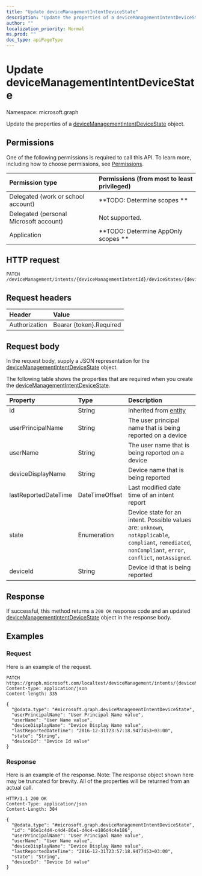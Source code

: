 ```yaml
---
title: "Update deviceManagementIntentDeviceState"
description: "Update the properties of a deviceManagementIntentDeviceState object."
author: ""
localization_priority: Normal
ms.prod: ""
doc_type: apiPageType
---
```


# Update deviceManagementIntentDeviceState

Namespace: microsoft.graph

Update the properties of a [deviceManagementIntentDeviceState](../resources/devicemanagementintentdevicestate.md) object.

## Permissions
One of the following permissions is required to call this API. To learn more, including how to choose permissions, see [Permissions](/concepts/permissions-reference.md).

|Permission type|Permissions (from most to least privileged)|
|:---|:---|
|Delegated (work or school account)|**TODO: Determine scopes **|
|Delegated (personal Microsoft account)|Not supported.|
|Application|**TODO: Determine AppOnly scopes **|

## HTTP request
<!-- {
  "blockType": "ignored"
}
-->
``` http
PATCH /deviceManagement/intents/{deviceManagementIntentId}/deviceStates/{deviceManagementIntentDeviceStateId}
```

## Request headers
|Header|Value|
|:---|:---|
|Authorization|Bearer {token}.Required|

## Request body
In the request body, supply a JSON representation for the [deviceManagementIntentDeviceState](../resources/devicemanagementintentdevicestate.md) object.

The following table shows the properties that are required when you create the [deviceManagementIntentDeviceState](../resources/devicemanagementintentdevicestate.md).

|Property|Type|Description|
|:---|:---|:---|
|id|String| Inherited from [entity](../resources/entity.md)|
|userPrincipalName|String|The user principal name that is being reported on a device|
|userName|String|The user name that is being reported on a device|
|deviceDisplayName|String|Device name that is being reported|
|lastReportedDateTime|DateTimeOffset|Last modified date time of an intent report|
|state|Enumeration|Device state for an intent. Possible values are: `unknown`, `notApplicable`, `compliant`, `remediated`, `nonCompliant`, `error`, `conflict`, `notAssigned`.|
|deviceId|String|Device id that is being reported|



## Response
If successful, this method returns a `200 OK` response code and an updated [deviceManagementIntentDeviceState](../resources/devicemanagementintentdevicestate.md) object in the response body.

## Examples

### Request
Here is an example of the request.
<!-- {
  "blockType": "request",
  "name": "update_devicemanagementintentdevicestate"
}
-->
``` http
PATCH https://graph.microsoft.com/localtest/deviceManagement/intents/{deviceManagementIntentId}/deviceStates/{deviceManagementIntentDeviceStateId}
Content-type: application/json
Content-length: 335

{
  "@odata.type": "#microsoft.graph.deviceManagementIntentDeviceState",
  "userPrincipalName": "User Principal Name value",
  "userName": "User Name value",
  "deviceDisplayName": "Device Display Name value",
  "lastReportedDateTime": "2016-12-31T23:57:18.9477453+03:00",
  "state": "String",
  "deviceId": "Device Id value"
}
```

### Response
Here is an example of the response. Note: The response object shown here may be truncated for brevity. All of the properties will be returned from an actual call.
<!-- {
  "blockType": "response",
  "truncated": true
}
-->
``` http
HTTP/1.1 200 OK
Content-Type: application/json
Content-Length: 384

{
  "@odata.type": "#microsoft.graph.deviceManagementIntentDeviceState",
  "id": "86e1c4d4-c4d4-86e1-d4c4-e186d4c4e186",
  "userPrincipalName": "User Principal Name value",
  "userName": "User Name value",
  "deviceDisplayName": "Device Display Name value",
  "lastReportedDateTime": "2016-12-31T23:57:18.9477453+03:00",
  "state": "String",
  "deviceId": "Device Id value"
}
```

